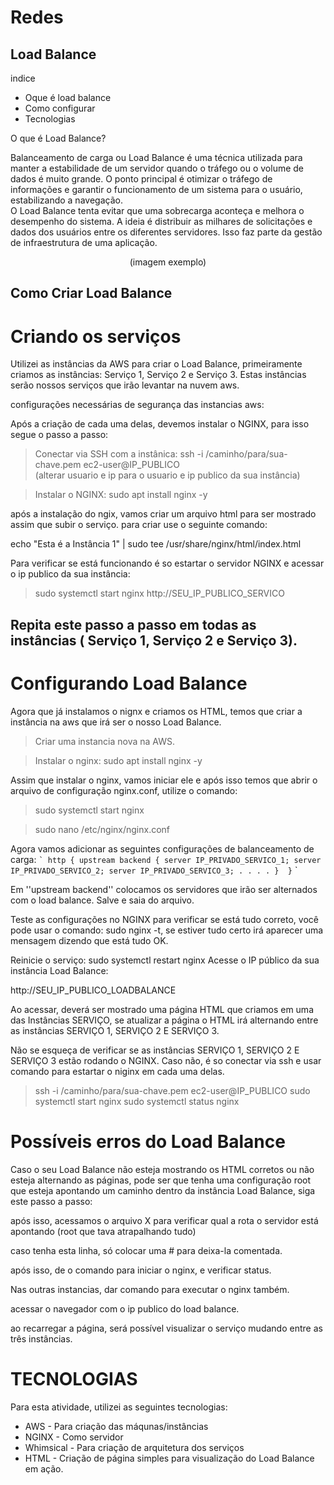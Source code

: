 # Redes

## Load Balance

indice 
* Oque é load balance
* Como configurar
* Tecnologias

O que é Load Balance?

Balanceamento de carga ou Load Balance é uma técnica utilizada para manter a estabilidade de um servidor quando o tráfego ou o volume de dados é muito grande. O ponto principal é otimizar o tráfego de informações e garantir o funcionamento de um sistema para o usuário, estabilizando a navegação.  
O Load Balance tenta evitar que uma sobrecarga aconteça e melhora o desempenho do sistema. A ideia é distribuir as milhares de solicitações e dados dos usuários entre os diferentes servidores. Isso faz parte da gestão de infraestrutura de uma aplicação.


<center> (imagem exemplo) </center>


## Como Criar Load Balance

# Criando os serviços 

Utilizei as instâncias da AWS para criar o Load Balance, primeiramente criamos as instâncias: Serviço 1, Serviço 2 e Serviço 3. Estas instâncias serão nossos serviços que irão levantar na nuvem aws. 


configurações necessárias de segurança das instancias aws: 




Após a criação de cada uma delas, devemos instalar o NGINX, para isso segue o passo a passo:


> Conectar via SSH com a instânica:
> ssh -i /caminho/para/sua-chave.pem ec2-user@IP_PUBLICO    
> (alterar usuario e ip para o usuario e ip publico da sua instância)



> Instalar o NGINX: 
> sudo apt install nginx -y


após a instalação do ngix, vamos criar um arquivo html para ser mostrado assim que subir o serviço. 
para criar use o seguinte comando: 

echo "Esta é a Instância 1" | sudo tee /usr/share/nginx/html/index.html


Para verificar se está funcionando é so estartar o servidor NGINX e acessar o ip publico da sua instância: 

> sudo systemctl start nginx
> http://SEU_IP_PUBLICO_SERVICO


Repita este passo a passo em todas as instâncias ( Serviço 1, Serviço 2 e Serviço 3). 
---

# Configurando Load Balance

Agora que já instalamos o nignx e criamos os HTML, temos que criar a instância na aws que irá ser o nosso Load Balance. 

> Criar uma instancia nova na AWS. 

> Instalar o nginx: sudo apt install nginx -y

Assim que instalar o nginx, vamos iniciar ele e após isso temos que abrir o arquivo de configuração nginx.conf, utilize o comando: 

> sudo systemctl start nginx

> sudo nano /etc/nginx/nginx.conf



Agora vamos adicionar as seguintes configurações de balanceamento de carga:
`` `
    http {
        upstream backend {
            server IP_PRIVADO_SERVICO_1;
            server IP_PRIVADO_SERVICO_2;
            server IP_PRIVADO_SERVICO_3;
            .
            .
            .
            .
        } 
    }
`` `

Em ''upstream backend'' colocamos os servidores que irão ser alternados com o load balance. Salve e saia do arquivo. 

Teste as configurações no NGINX para verificar se está tudo correto, você pode usar o comando: sudo nginx -t, se estiver tudo certo irá aparecer uma mensagem dizendo que está tudo OK. 

Reinicie o serviço: sudo systemctl restart nginx
Acesse  o IP público da sua instância Load Balance: 

http://SEU_IP_PUBLICO_LOADBALANCE

Ao acessar, deverá ser mostrado uma página HTML que criamos em uma das Instâncias SERVIÇO, se atualizar a página o HTML irá alternando entre as instâncias SERVIÇO 1, SERVIÇO 2 E SERVIÇO 3. 

Não se esqueça de verificar se as instâncias SERVIÇO 1, SERVIÇO 2 E SERVIÇO 3 estão rodando o NGINX. Caso não, é so conectar via ssh e usar comando para estartar o niginx em cada uma delas. 

> ssh -i /caminho/para/sua-chave.pem ec2-user@IP_PUBLICO
> sudo systemctl start nginx
> sudo systemctl status nginx



# Possíveis erros do Load Balance

Caso o seu Load Balance não esteja mostrando os HTML corretos ou não esteja alternando as páginas, pode ser que tenha uma configuração root que esteja apontando um caminho dentro da instância Load Balance, siga este passo a passo: 


após isso, acessamos o arquivo X para verificar qual a rota o servidor está apontando (root que tava atrapalhando tudo)

caso tenha esta linha, só colocar uma # para deixa-la comentada. 



após isso, de o comando para iniciar o nginx, e verificar status. 

Nas outras instancias, dar comando para executar o nginx também.


acessar o navegador com o ip publico do load balance. 

ao recarregar a página, será possível visualizar o serviço mudando entre as três instâncias. 




# TECNOLOGIAS

Para esta atividade, utilizei as seguintes tecnologias:

- AWS - Para criação das máqunas/instâncias  
- NGINX  - Como servidor
- Whimsical - Para criação de arquitetura dos serviços
- HTML - Criação de página simples para visualização do Load Balance em ação. 



